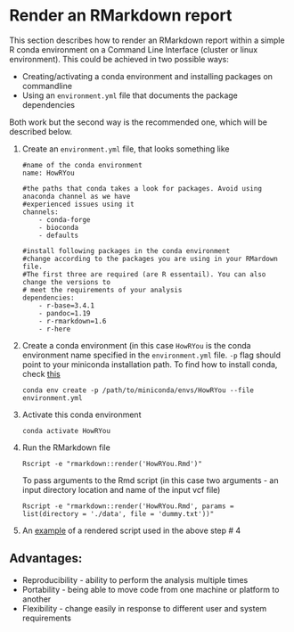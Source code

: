 # Render an RMarkdown report

This section describes how to render an RMarkdown report within a simple R conda environment on a Command Line Interface (cluster or linux environment). This could be achieved in two possible ways:

*  Creating/activating a conda environment and installing packages on commandline
*  Using an `environment.yml` file that documents the package dependencies

Both work but the second way is the recommended one, which will be described below.

1. Create an `environment.yml` file, that looks something like

	```
	#name of the conda environment
	name: HowRYou
		
	#the paths that conda takes a look for packages. Avoid using anaconda channel as we have
	#experienced issues using it 
	channels:
		- conda-forge
		- bioconda
		- defaults
		
	#install following packages in the conda environment
	#change according to the packages you are using in your RMardown file. 
	#The first three are required (are R essentail). You can also change the versions to
	# meet the requirements of your analysis 
	dependencies:
		- r-base=3.4.1
		- pandoc=1.19
		- r-rmarkdown=1.6
		- r-here
	```

2. Create a conda environment (in this case `HowRYou` is the conda environment name specified in the `environment.yml` file. `-p` flag should point to your miniconda installation path. To find how to install conda, check [this](https://docs.conda.io/projects/conda/en/latest/user-guide/install/) 

	```
	conda env create -p /path/to/miniconda/envs/HowRYou --file environment.yml
	```

3. Activate this conda environment

	```
	conda activate HowRYou
	```
	
4. Run the RMarkdown file

	```
	Rscript -e "rmarkdown::render('HowRYou.Rmd')"
	```
	
	To pass arguments to the Rmd script (in this case two arguments - an input directory location and name of the input vcf file)
	
	```
	Rscript -e "rmarkdown::render('HowRYou.Rmd', params = list(directory = './data', file = 'dummy.txt'))"
	``` 
	
5. An [example](https://github.com/skanwal/Play/blob/master/RLadiesMelb/HowRYou.Rmd) of a rendered script used in the above step # 4

## Advantages:

- Reproducibility - ability to perform the analysis multiple times
- Portability - being able to move code from one machine or platform to another
- Flexibility - change easily in response to different user and system requirements 
